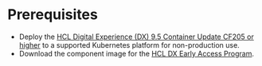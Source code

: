 # Prerequisites

- Deploy the [HCL Digital Experience (DX) 9.5 Container Update CF205 or higher](../deployment/index.md) to a supported Kubernetes platform for non-production use.
- Download the component image for the [HCL DX Early Access Program](download_eap_components.md).